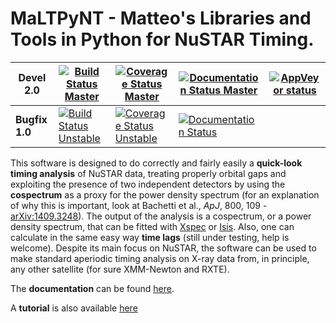 # MaLTPyNT - Matteo's Libraries and Tools in Python for NuSTAR Timing.

| **Devel 2.0** | [![Build Status Master](https://travis-ci.org/matteobachetti/MaLTPyNT.svg?branch=2.0dev)](https://travis-ci.org/matteobachetti/MaLTPyNT) | [![Coverage Status Master](https://coveralls.io/repos/matteobachetti/MaLTPyNT/badge.svg?branch=2.0dev&service=github)](https://coveralls.io/github/matteobachetti/MaLTPyNT?branch=2.0dev) | [![Documentation Status Master](https://readthedocs.org/projects/maltpynt/badge/?version=2.0dev)](https://readthedocs.org/projects/maltpynt/badge/?version=2.0dev) | [![AppVeyor status](https://ci.appveyor.com/api/projects/status/op01lg1v9p4wrasv/branch/2.0dev?svg=true)](https://ci.appveyor.com/project/matteobachetti/maltpynt/branch/2.0dev) |
| ------------- | ----------- | ------------- | ----------- | ----------- |
| **Bugfix 1.0** |  [![Build Status Unstable](https://travis-ci.org/matteobachetti/MaLTPyNT.svg?branch=unstable)](https://travis-ci.org/matteobachetti/MaLTPyNT) | [![Coverage Status Unstable](https://coveralls.io/repos/matteobachetti/MaLTPyNT/badge.svg?branch=unstable&service=github)](https://coveralls.io/github/matteobachetti/MaLTPyNT?branch=unstable) | [![Documentation Status](https://readthedocs.org/projects/maltpynt/badge/?version=unstable)](https://readthedocs.org/projects/maltpynt/badge/?version=unstable) |  |


This software is designed to do correctly and fairly easily a **quick-look timing analysis** of NuSTAR data, treating properly orbital gaps and exploiting the presence of two independent detectors by using the **cospectrum** as a proxy for the power density spectrum (for an explanation of why this is important, look at Bachetti et al., _ApJ_, 800, 109 -[arXiv:1409.3248](http://arxiv.org/abs/1409.3248)). The output of the analysis is a cospectrum, or a power density spectrum, that can be fitted with [Xspec](http://heasarc.gsfc.nasa.gov/xanadu/xspec/) or [Isis](http://space.mit.edu/home/mnowak/isis_vs_xspec/mod.html). Also, one can calculate in the same easy way **time lags** (still under testing, help is welcome).
Despite its main focus on NuSTAR, the software can be used to make standard aperiodic timing analysis on X-ray data from, in principle, any other satellite (for sure XMM-Newton and RXTE).

The **documentation** can be found [here](http://maltpynt.readthedocs.org).

A **tutorial** is also available [here](http://maltpynt.readthedocs.org/en/stable/tutorial.html)
